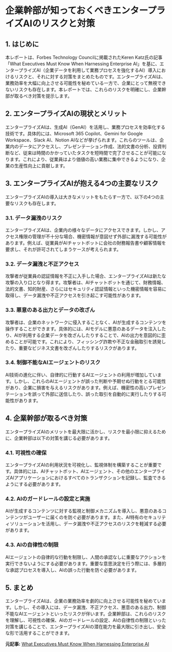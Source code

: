 # 企業幹部が知っておくべきエンタープライズAIのリスクと対策

## 1. はじめに

本レポートは、Forbes Technology Councilに掲載されたKeren Katz氏の記事「What Executives Must Know When Harnessing Enterprise AI」を基に、エンタープライズAI（企業データを利用して業務プロセスを強化するAI）導入におけるリスクと、それに対する対策をまとめたものです。エンタープライズAIは、業務効率を大幅に向上させる可能性を秘めている一方で、企業にとって無視できないリスクも存在します。本レポートでは、これらのリスクを明確にし、企業幹部が取るべき対策を提示します。

## 2. エンタープライズAIの現状とメリット

エンタープライズAIは、生成AI（GenAI）を活用し、業務プロセスを効率化する技術です。具体的には、Microsoft 365 Copilot、Gemini for Google Workspace、Slack AI、Notion AIなどが挙げられます。これらのツールは、企業内のデータにアクセスし、プレゼンテーション作成、法的文書の分析、投資判断など、従来は時間のかかっていたタスクを短時間で完了させることが可能になります。これにより、従業員はより価値の高い業務に集中できるようになり、企業の生産性向上に貢献します。

## 3. エンタープライズAIが抱える4つの主要なリスク

エンタープライズAIの導入は大きなメリットをもたらす一方で、以下の4つの主要なリスクも存在します。

### 3.1. データ漏洩のリスク

エンタープライズAIは、企業内の様々なデータにアクセスできます。しかし、アクセス権限の管理が不十分な場合、機密情報が意図せず外部に漏洩する可能性があります。例えば、従業員がAIチャットボットに会社の財務報告書や顧客情報を要求し、それが許可されてしまうケースが考えられます。

### 3.2. データ漏洩と不正アクセス

攻撃者が従業員の認証情報を不正に入手した場合、エンタープライズAIは新たな攻撃の入り口となり得ます。攻撃者は、AIチャットボットを通じて、財務情報、法的文書、知的財産、さらにはセキュリティ認証情報といった機密情報を容易に取得し、データ漏洩や不正アクセスを引き起こす可能性があります。

### 3.3. 悪意のある出力とデータの改ざん

攻撃者は、企業のネットワークに侵入することなく、AIが生成するコンテンツを操作することができます。具体的には、AIモデルに悪意のあるデータを注入したり、AIが利用する企業データを改ざんしたりすることで、AIの出力を意図的に歪めることが可能です。これにより、フィッシング詐欺や不正な金融取引を誘発したり、重要なビジネス文書を改ざんしたりするリスクがあります。

### 3.4. 制御不能なAIエージェントのリスク

AI技術の進化に伴い、自律的に行動するAIエージェントの利用が増加しています。しかし、これらのAIエージェントが誤った判断や予期せぬ行動をとる可能性があり、企業に損害を与えるリスクがあります。例えば、機密性の高いプレゼンテーションを誤って外部に送信したり、誤った取引を自動的に実行したりする可能性があります。

## 4. 企業幹部が取るべき対策

エンタープライズAIのメリットを最大限に活かし、リスクを最小限に抑えるために、企業幹部は以下の対策を講じる必要があります。

### 4.1. 可視性の確保

エンタープライズAIの利用状況を可視化し、監視体制を構築することが重要です。具体的には、AIチャットボット、AIエージェント、その他のエンタープライズAIアプリケーションにおけるすべてのトランザクションを記録し、監査できるようにする必要があります。

### 4.2. AIのガードレールの設定と実施

AIが生成するコンテンツに対する監視と制御メカニズムを導入し、悪意のあるコンテンツがユーザーに届くのを防ぐ必要があります。また、AI特有のセキュリティソリューションを活用し、データ漏洩や不正アクセスのリスクを軽減する必要があります。

### 4.3. AIの自律性の制限

AIエージェントの自律的な行動を制限し、人間の承認なしに重要なアクションを実行できないようにする必要があります。重要な意思決定を行う際には、多層的な承認プロセスを導入し、AIの誤った行動を防ぐ必要があります。

## 5. まとめ

エンタープライズAIは、企業の業務効率を劇的に向上させる可能性を秘めています。しかし、その導入には、データ漏洩、不正アクセス、悪意のある出力、制御不能なAIエージェントといったリスクが伴います。企業幹部は、これらのリスクを理解し、可視性の確保、AIのガードレールの設定、AIの自律性の制限といった対策を講じることで、エンタープライズAIの潜在能力を最大限に引き出し、安全な形で活用することができます。


**元記事:** [What Executives Must Know When Harnessing Enterprise AI](https://www.forbes.com/councils/forbestechcouncil/2025/03/21/what-executives-must-know-when-harnessing-enterprise-ai/)